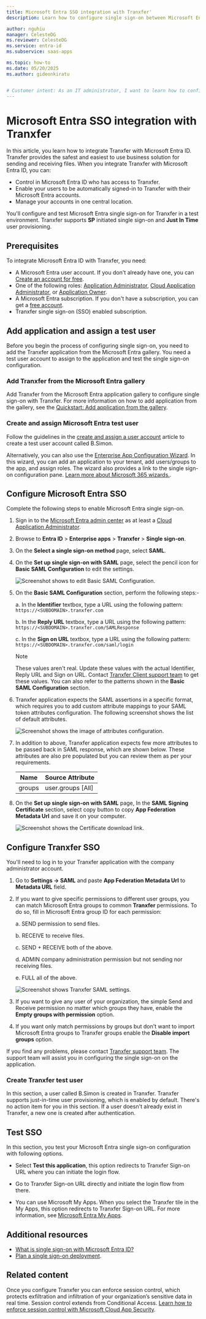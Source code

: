 ```yaml
---
title: Microsoft Entra SSO integration with Tranxfer'
description: Learn how to configure single sign-on between Microsoft Entra ID and Tranxfer.

author: nguhiu
manager: CelesteDG
ms.reviewer: CelesteDG
ms.service: entra-id
ms.subservice: saas-apps

ms.topic: how-to
ms.date: 05/20/2025
ms.author: gideonkiratu


# Customer intent: As an IT administrator, I want to learn how to configure single sign-on between Microsoft Entra ID and Tranxfer so that I can control who has access to Tranxfer, enable automatic sign-in with Microsoft Entra accounts, and manage my accounts in one central location.
---
```


# Microsoft Entra SSO integration with Tranxfer

In this article, you learn how to integrate Tranxfer with Microsoft Entra ID. Tranxfer provides the safest and easiest to use business solution for sending and receiving files. When you integrate Tranxfer with Microsoft Entra ID, you can:

* Control in Microsoft Entra ID who has access to Tranxfer.
* Enable your users to be automatically signed-in to Tranxfer with their Microsoft Entra accounts.
* Manage your accounts in one central location.

You'll configure and test Microsoft Entra single sign-on for Tranxfer in a test environment. Tranxfer supports **SP** initiated single sign-on and **Just In Time** user provisioning.

## Prerequisites

To integrate Microsoft Entra ID with Tranxfer, you need:

* A Microsoft Entra user account. If you don't already have one, you can [Create an account for free](https://azure.microsoft.com/free/?WT.mc_id=A261C142F).
* One of the following roles: [Application Administrator](/entra/identity/role-based-access-control/permissions-reference#application-administrator), [Cloud Application Administrator](/entra/identity/role-based-access-control/permissions-reference#cloud-application-administrator), or [Application Owner](/entra/fundamentals/users-default-permissions#owned-enterprise-applications).
* A Microsoft Entra subscription. If you don't have a subscription, you can get a [free account](https://azure.microsoft.com/free/).
* Tranxfer single sign-on (SSO) enabled subscription.

## Add application and assign a test user

Before you begin the process of configuring single sign-on, you need to add the Tranxfer application from the Microsoft Entra gallery. You need a test user account to assign to the application and test the single sign-on configuration.

<a name='add-tranxfer-from-the-azure-ad-gallery'></a>

### Add Tranxfer from the Microsoft Entra gallery

Add Tranxfer from the Microsoft Entra application gallery to configure single sign-on with Tranxfer. For more information on how to add application from the gallery, see the [Quickstart: Add application from the gallery](~/identity/enterprise-apps/add-application-portal.md).

<a name='create-and-assign-azure-ad-test-user'></a>

### Create and assign Microsoft Entra test user

Follow the guidelines in the [create and assign a user account](~/identity/enterprise-apps/add-application-portal-assign-users.md) article to create a test user account called B.Simon.

Alternatively, you can also use the [Enterprise App Configuration Wizard](https://portal.office.com/AdminPortal/home?Q=Docs#/azureadappintegration). In this wizard, you can add an application to your tenant, add users/groups to the app, and assign roles. The wizard also provides a link to the single sign-on configuration pane. [Learn more about Microsoft 365 wizards.](/microsoft-365/admin/misc/azure-ad-setup-guides). 

<a name='configure-azure-ad-sso'></a>

## Configure Microsoft Entra SSO

Complete the following steps to enable Microsoft Entra single sign-on.

1. Sign in to the [Microsoft Entra admin center](https://entra.microsoft.com) as at least a [Cloud Application Administrator](~/identity/role-based-access-control/permissions-reference.md#cloud-application-administrator).
1. Browse to **Entra ID** > **Enterprise apps** > **Tranxfer** > **Single sign-on**.
1. On the **Select a single sign-on method** page, select **SAML**.
1. On the **Set up single sign-on with SAML** page, select the pencil icon for **Basic SAML Configuration** to edit the settings.

   ![Screenshot shows to edit Basic SAML Configuration.](common/edit-urls.png "Basic Configuration")

1. On the **Basic SAML Configuration** section, perform the following steps:-

    a. In the **Identifier** textbox, type a URL using the following pattern:
    `https://<SUBDOMAIN>.tranxfer.com`

    b. In the **Reply URL** textbox, type a URL using the following pattern:
    `https://<SUBDOMAIN>.tranxfer.com/SAMLResponse`

    c. In the **Sign on URL** textbox, type a URL using the following pattern:
    `https://<SUBDOMAIN>.tranxfer.com/saml/login`

	> [!NOTE]
	> These values aren't real. Update these values with the actual Identifier, Reply URL and Sign on URL. Contact [Tranxfer Client support team](mailto:soporte@tranxfer.com) to get these values. You can also refer to the patterns shown in the **Basic SAML Configuration** section.

1. Tranxfer application expects the SAML assertions in a specific format, which requires you to add custom attribute mappings to your SAML token attributes configuration. The following screenshot shows the list of default attributes.

    ![Screenshot shows the image of attributes configuration.](common/default-attributes.png "Attributes")

1. In addition to above, Tranxfer application expects few more attributes to be passed back in SAML response, which are shown below. These attributes are also pre populated but you can review them as per your requirements.

    | Name | Source Attribute|
    | ------------ | --------- |
    | groups | user.groups [All] |

1. On the **Set up single sign-on with SAML** page, In the **SAML Signing Certificate** section, select copy button to copy **App Federation Metadata Url** and save it on your computer.

	![Screenshot shows the Certificate download link.](common/copy-metadataurl.png "Certificate")

## Configure Tranxfer SSO

You'll need to log in to your Tranxfer application with the company administrator account.

1. Go to **Settings -> SAML** and paste **App Federation Metadata Url** to **Metadata URL** field.
1. If you want to give specific permissions to different user groups, you can match Microsoft Entra groups to common **Tranxfer** permissions. To do so, fill in Microsoft Entra group ID for each permission:

    a. SEND permission to send files.

    b. RECEIVE to receive files.

    c. SEND + RECEIVE both of the above.

    d. ADMIN company administration permission but not sending nor receiving files.

    e. FULL all of the above.

    ![Screenshot shows Tranxfer SAML settings.](media/tranxfer-tutorial/tranxfer-saml-settings.png "Tranxfer SAML Settings")

1. If you want to give any user of your organization, the simple Send and Receive permission no matter which groups they have, enable the **Empty groups with permission** option.
1. If you want only match permissions by groups but don't want to import Microsoft Entra groups to Tranxfer groups enable the **Disable import groups** option.

If you find any problems, please contact [Tranxfer support team](mailto:soporte@tranxfer.com). The support team will assist you in configuring the single sign-on on the application.

### Create Tranxfer test user

In this section, a user called B.Simon is created in Tranxfer. Tranxfer supports just-in-time user provisioning, which is enabled by default. There's no action item for you in this section. If a user doesn't already exist in Tranxfer, a new one is created after authentication.

## Test SSO 

In this section, you test your Microsoft Entra single sign-on configuration with following options. 

* Select **Test this application**, this option redirects to Tranxfer Sign-on URL where you can initiate the login flow. 

* Go to Tranxfer Sign-on URL directly and initiate the login flow from there.

* You can use Microsoft My Apps. When you select the Tranxfer tile in the My Apps, this option redirects to Tranxfer Sign-on URL. For more information, see [Microsoft Entra My Apps](/azure/active-directory/manage-apps/end-user-experiences#azure-ad-my-apps).

## Additional resources

* [What is single sign-on with Microsoft Entra ID?](~/identity/enterprise-apps/what-is-single-sign-on.md)
* [Plan a single sign-on deployment](~/identity/enterprise-apps/plan-sso-deployment.md).

## Related content

Once you configure Tranxfer you can enforce session control, which protects exfiltration and infiltration of your organization’s sensitive data in real time. Session control extends from Conditional Access. [Learn how to enforce session control with Microsoft Cloud App Security](/cloud-app-security/proxy-deployment-aad).
